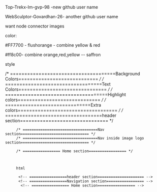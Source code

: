 
<!-- fontawesome link -->

<script src="https://kit.fontawesome.com/ebdb50f1ec.js" crossorigin="anonymous"></script>

<!-- bars icon -->

<i class="fa-solid fa-bars"></i>

<!-- cancel icon -->

<i class="fa-solid fa-times"></i>

<!-- Github icon -->

<i class="fa-brands fa-github"></i>

<!-- Youtube icon -->

<i class="fa-brands fa-youtube"></i>

<!-- instagram icon -->

<i class="fa-brands fa-instagram"></i>

<!-- linked in icon -->

<i class="fa-brands fa-linkedin"></i>



Top-Trekx-Im-gvp-98 -new github user name

WebSculptor-Govardhan-26- another github user name

want node connector images


color:

#FF7700 - flushorange - combine yellow & red


#ff8c00- combine orange,red,yellow -- saffron


style

   /* =====================================Background Colors============================ */
      /* ==================================Text Colors=============================== */
	     /* ====================================Highlight colors============================= */
		 /* ==============================Extra colors=================================== */
		 /* ==================================header section=============================== */
		 
		 /* ==================================Nav section=============================== */
		 /* ==================================Nav inside image logo section=============================== */
		 
		 /* ================= Home section================= */
		 
		 
		 
		 html
		 
		  <!-- =================header section===================== -->
		  <!-- =================Navigation section================= -->
		   <!-- ================= Home section================= -->